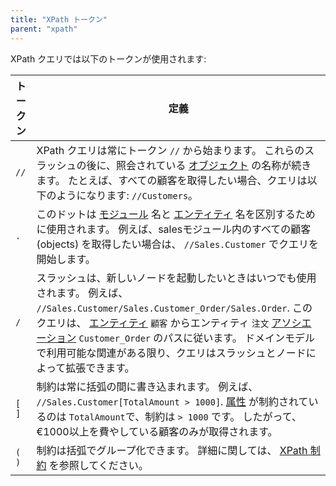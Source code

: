 ```yaml
---
title: "XPath トークン"
parent: "xpath"
---
```



XPath クエリでは以下のトークンが使用されます:

| トークン  | 定義                                                                                                                                                                                                                                          |
| ----- | ------------------------------------------------------------------------------------------------------------------------------------------------------------------------------------------------------------------------------------------- |
| `//`  | XPath クエリは常にトークン `//` から始まります。 これらのスラッシュの後に、照会されている [オブジェクト](entities) の名称が続きます。 たとえば、すべての顧客を取得したい場合、クエリは以下のようになります: `//Customers`。                                                                                                         |
| `.`   | このドットは [モジュール](modules) 名と [エンティティ](entities) 名を区別するために使用されます。 例えば、salesモジュール内のすべての顧客 (objects) を取得したい場合は、 `//Sales.Customer` でクエリを開始します。                                                                                                   |
| `/`   | スラッシュは、新しいノードを起動したいときはいつでも使用されます。 例えば、 `//Sales.Customer/Sales.Customer_Order/Sales.Order`. このクエリは、 [エンティティ](entities) `顧客` からエンティティ `注文` [アソシエーション](associations) `Customer_Order` のパスに従います。 ドメインモデルで利用可能な関連がある限り、クエリはスラッシュとノードによって拡張できます。 |
| `[ ]` | 制約は常に括弧の間に書き込まれます。 例えば、 `//Sales.Customer[TotalAmount > 1000]`. [属性](attributes) が制約されているのは `TotalAmount`で、制約は `> 1000` です。 したがって、€1000以上を費やしている顧客のみが取得されます。                                                                          |
| `( )` | 制約は括弧でグループ化できます。 詳細に関しては、 [XPath 制約](xpath-constraints) を参照してください。                                                                                                                                                                          |

